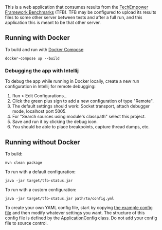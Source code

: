 This is a web application that consumes results from the [TechEmpower Framework
Benchmarks](https://github.com/TechEmpower/FrameworkBenchmarks) (TFB).  TFB may
be configured to upload its results files to some other server between tests and
after a full run, and this application this is meant to be that other server.

## Running with Docker

To build and run with [Docker Compose](https://docs.docker.com/compose/):

```
docker-compose up --build
```

### Debugging the app with Intellij

To debug the app while running in Docker locally, create a new run configuration
in Intellij for remote debugging:

1. Run > Edit Configurations...
2. Click the green plus sign to add a new configuration of type "Remote".
3. The default settings should work: Socket transport, attach debugger mode, localhost port 5005.
4. For "Search sources using module's classpath" select this project.
5. Save and run it by clicking the debug icon.
6. You should be able to place breakpoints, capture thread dumps, etc.

## Running without Docker

To build:

```
mvn clean package
```

To run with a default configuration:

```
java -jar target/tfb-status.jar
```

To run with a custom configuration:

```
java -jar target/tfb-status.jar path/to/config.yml
```

To create your own YAML config file, start by copying [the example config
file](example-config.yml) and then modify whatever settings you want.  The
structure of this config file is defined by the
[ApplicationConfig](src/main/java/tfb/status/config/ApplicationConfig.java)
class.  Do not add your config file to source control.
